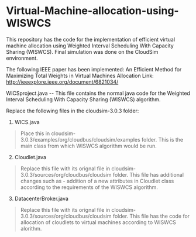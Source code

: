 # Virtual-Machine-allocation-using-WISWCS

This repository has the code for the implementation of efficient virtual machine allocation using Weighted Interval Scheduling With Capacity Sharing (WISWCS). 
Final simulation was done on the CloudSim environment.

The following IEEE paper has been implemented: An Efficient Method for Maximizing Total Weights in Virtual Machines Allocation
Link: http://ieeexplore.ieee.org/document/6821034/

WICSproject.java -- This file contains the normal java code for the Weighted Interval Scheduling With Capacity Sharing (WISWCS) algorithm.

Replace the following files in the cloudsim-3.0.3 folder:

1) WICS.java
> Place this in cloudsim-3.0.3/examples/org/cloudbus/cloudsim/examples folder.
> This is the main class from which WISWCS algorithm would be run.

2) Cloudlet.java
> Replace this file with its orignal file in cloudsim-3.0.3/sources/org/cloudbus/cloudsim folder.
> This file has additional changes such as - addition of a new attributes in Cloudlet class according to the requirements of the WISWCS algorithm. 

3) DatacenterBroker.java
> Replace this file with its orignal file in cloudsim-3.0.3/sources/org/cloudbus/cloudsim folder.
> This file has the code for allocation of cloudlets to virtual machines according to WISWCS alorithm.
